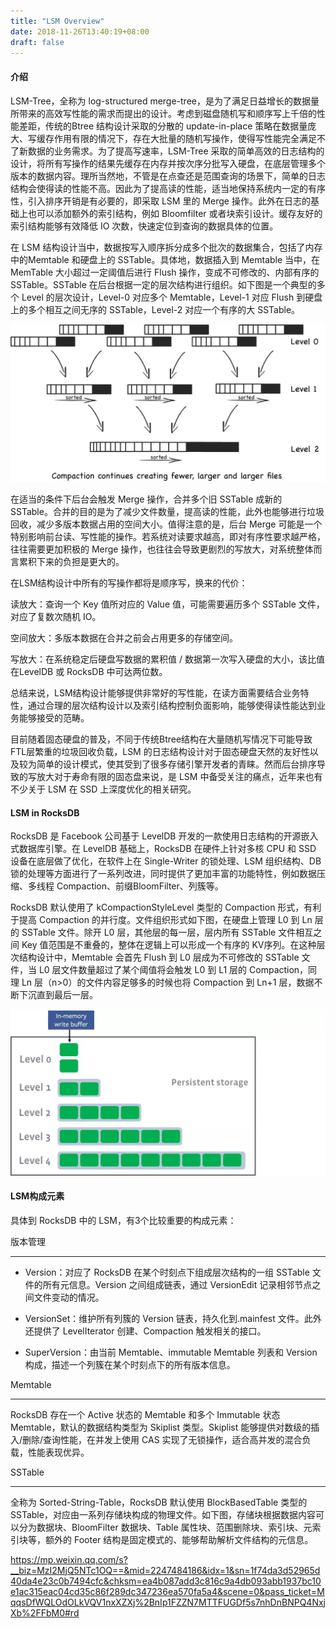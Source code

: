 ```yaml
---
title: "LSM Overview"
date: 2018-11-26T13:40:19+08:00
draft: false
---
```


#### 介绍

LSM-Tree，全称为 log-structured merge-tree，是为了满足日益增长的数据量所带来的高效写性能的需求而提出的设计。考虑到磁盘随机写和顺序写上千倍的性能差距，传统的Btree 结构设计采取的分散的 update-in-place 策略在数据量庞大、写缓存作用有限的情况下，存在大批量的随机写操作，使得写性能完全满足不了新数据的业务需求。为了提高写速率，LSM-Tree 采取的简单高效的日志结构的设计，将所有写操作的结果先缓存在内存并按次序分批写入硬盘，在底层管理多个版本的数据内容。理所当然地，不管是在点查还是范围查询的场景下，简单的日志结构会使得读的性能不高。因此为了提高读的性能，适当地保持系统内一定的有序性，引入排序开销是有必要的，即采取 LSM 里的 Merge 操作。此外在日志的基础上也可以添加额外的索引结构，例如 Bloomfilter 或者块索引设计。缓存友好的索引结构能够有效降低 IO 次数，快速定位到查询的数据具体的位置。

在 LSM 结构设计当中，数据按写入顺序拆分成多个批次的数据集合，包括了内存中的Memtable 和硬盘上的 SSTable。具体地，数据插入到 Memtable 当中，在 MemTable 大小超过一定阈值后进行 Flush 操作，变成不可修改的、内部有序的 SSTable。SSTable 在后台根据一定的层次结构进行组织。如下图是一个典型的多个 Level 的层次设计，Level-0 对应多个 Memtable，Level-1 对应 Flush 到硬盘上的多个相互之间无序的 SSTable，Level-2 对应一个有序的大 SSTable。

![](images/lsm01.png)

在适当的条件下后台会触发 Merge 操作，合并多个旧 SSTable 成新的 SSTable。合并的目的是为了减少文件数量，提高读的性能，此外也能够进行垃圾回收，减少多版本数据占用的空间大小。值得注意的是，后台 Merge 可能是一个特别影响前台读、写性能的操作。若系统对读要求越高，即对有序性要求越严格，往往需要更加积极的 Merge 操作，也往往会导致更剧烈的写放大，对系统整体而言累积下来的负担是更大的。


在LSM结构设计中所有的写操作都将是顺序写，换来的代价：

读放大：查询一个 Key 值所对应的 Value 值，可能需要遍历多个 SSTable 文件，对应了复数次随机 IO。

空间放大：多版本数据在合并之前会占用更多的存储空间。

写放大：在系统稳定后硬盘写数据的累积值 / 数据第一次写入硬盘的大小，该比值在LevelDB 或 RocksDB 中可达两位数。

总结来说，LSM结构设计能够提供非常好的写性能，在读方面需要结合业务特性，通过合理的层次结构设计以及索引结构控制负面影响，能够使得读性能达到业务能够接受的范畴。

目前随着固态硬盘的普及，不同于传统Btree结构在大量随机写情况下可能导致FTL层繁重的垃圾回收负载，LSM 的日志结构设计对于固态硬盘天然的友好性以及较为简单的设计模式，使其受到了很多存储引擎开发者的青睐。然而后台排序导致的写放大对于寿命有限的固态盘来说，是 LSM 中备受关注的痛点，近年来也有不少关于 LSM 在 SSD 上深度优化的相关研究。

#### LSM in RocksDB

RocksDB 是 Facebook 公司基于 LevelDB 开发的一款使用日志结构的开源嵌入式数据库引擎。在 LevelDB 基础上，RocksDB 在硬件上针对多核 CPU 和 SSD 设备在底层做了优化，在软件上在 Single-Writer 的锁处理、LSM 组织结构、DB锁的处理等方面进行了一系列改进，同时提供了更加丰富的功能特性，例如数据压缩、多线程 Compaction、前缀BloomFilter、列簇等。

RocksDB 默认使用了 kCompactionStyleLevel 类型的 Compaction 形式，有利于提高 Compaction 的并行度。文件组织形式如下图，在硬盘上管理 L0 到 Ln 层的 SSTable 文件。除开 L0 层，其他层的每一层，层内所有 SSTable 文件相互之间 Key 值范围是不重叠的，整体在逻辑上可以形成一个有序的 KV序列。在这种层次结构设计中，Memtable 会首先 Flush 到 L0 层成为不可修改的 SSTable 文件，当 L0 层文件数量超过了某个阈值将会触发 L0 到 L1 层的 Compaction，同理 Ln 层（n>0）的文件内容足够多的时候也将 Compaction 到 Ln+1 层，数据不断下沉直到最后一层。

![](images/lsm02.png)

#### LSM构成元素

具体到 RocksDB 中的 LSM，有3个比较重要的构成元素：

版本管理
 
---   

- Version：对应了 RocksDB 在某个时刻点下组成层次结构的一组 SSTable 文件的所有元信息。Version 之间组成链表，通过 VersionEdit 记录相邻节点之间文件变动的情况。

- VersionSet：维护所有列簇的 Version 链表，持久化到.mainfest 文件。此外还提供了 LevelIterator 创建、Compaction 触发相关的接口。

- SuperVersion：由当前 Memtable、immutable Memtable 列表和 Version 构成，描述一个列簇在某个时刻点下的所有版本信息。

Memtable 

---  

RocksDB 存在一个 Active 状态的 Memtable 和多个 Immutable 状态 Memtable，默认的数据结构类型为 Skiplist 类型。Skiplist 能够提供对数级的插入/删除/查询性能，在并发上使用 CAS 实现了无锁操作，适合高并发的混合负载，性能表现优异。


SSTable  
 
--- 

全称为 Sorted-String-Table，RocksDB 默认使用 BlockBasedTable 类型的 SSTable，对应由一系列存储块构成的物理文件。如下图，存储块根据数据内容可以分为数据块、BloomFilter 数据块、Table 属性块、范围删除块、索引块、元索引块等，额外的 Footer 结构是固定模式的、能够帮助解析文件结构的元信息。


https://mp.weixin.qq.com/s?__biz=MzI2MjQ5NTc1OQ==&mid=2247484186&idx=1&sn=1f74da3d52965d40da4e23c0b7494cfc&chksm=ea4b087add3c816c9a4db093abb1937bc10e1ac315eac04cd35c86f289dc347236ea570fa5a4&scene=0&pass_ticket=MqqsDfWQLOdOLkVQV1nxXZXj%2BnIp1FZZN7MTTFUGDf5s7nhDnBNPQ4NxjXb%2FFbM0#rd

